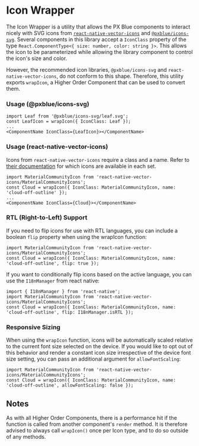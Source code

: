 # Icon Wrapper

The Icon Wrapper is a utility that allows the PX Blue components to interact nicely with SVG icons from [`react-native-vector-icons`](https://www.npmjs.com/package/react-native-vector-icons) and [`@pxblue/icons-svg`](https://www.npmjs.com/package/@pxblue/icons-svg). Several components in this library accept a `IconClass` property of the type `React.ComponentType<{ size: number, color: string }>`. This allows the icon to be parameterized while allowing the library component to control the icon's size and color.

However, the recommended icon libraries, `@pxblue/icons-svg` and `react-native-vector-icons`, do not conform to this shape. Therefore, this utility exports `wrapIcon`, a Higher Order Component that can be used to convert them.

### Usage (@pxblue/icons-svg)

```tsx
import Leaf from '@pxblue/icons-svg/leaf.svg';
const LeafIcon = wrapIcon({ IconClass: Leaf });
...
<ComponentName IconClass={LeafIcon}></ComponentName>
```

### Usage (react-native-vector-icons)

Icons from `react-native-vector-icons` require a class and a name. Refer to [their documentation](https://github.com/oblador/react-native-vector-icons) for which icons are available in each set.

```tsx
import MaterialCommunityIcon from 'react-native-vector-icons/MaterialCommunityIcons';
const Cloud = wrapIcon({ IconClass: MaterialCommunityIcon, name: 'cloud-off-outline' });
...
<ComponentName IconClass={Cloud}></ComponentName>
```

### RTL (Right-to-Left) Support

If you need to flip icons for use with RTL languages, you can include a boolean `flip` property when using the wrapIcon function:

```tsx
import MaterialCommunityIcon from 'react-native-vector-icons/MaterialCommunityIcons';
const Cloud = wrapIcon({ IconClass: MaterialCommunityIcon, name: 'cloud-off-outline', flip: true });
```

If you want to conditionally flip icons based on the active language, you can use the `I18nManager` from react native:

```tsx
import { I18nManager } from 'react-native';
import MaterialCommunityIcon from 'react-native-vector-icons/MaterialCommunityIcons';
const Cloud = wrapIcon({ IconClass: MaterialCommunityIcon, name: 'cloud-off-outline', flip: I18nManager.isRTL });
```

### Responsive Sizing

When using the `wrapIcon` function, icons will be automatically scaled relative to the current font size selected on the device. If you would like to opt out of this behavior and render a constant icon size irrespective of the device font size setting, you can pass an additional argument for `allowFontScaling`:

```tsx
import MaterialCommunityIcon from 'react-native-vector-icons/MaterialCommunityIcons';
const Cloud = wrapIcon({ IconClass: MaterialCommunityIcon, name: 'cloud-off-outline', allowFontScaling: false });
```

## Notes

As with all Higher Order Components, there is a performance hit if the function is called from another component's `render` method. It is therefore advised to always call `wrapIcon()` once per Icon type, and to do so outside of any methods.
